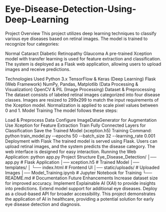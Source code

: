 # Eye-Disease-Detection-Using-Deep-Learning
Project Overview
This project utilizes deep learning techniques to classify various eye diseases based on retinal images. The model is trained to recognize four categories:

Normal
Cataract
Diabetic Retinopathy
Glaucoma
A pre-trained Xception model with transfer learning is used for feature extraction and classification. The system is deployed as a Flask web application, allowing users to upload images and receive predictions.

Technologies Used
Python 3.x
TensorFlow & Keras (Deep Learning)
Flask (Web Framework)
NumPy, Pandas, Matplotlib (Data Processing & Visualization)
OpenCV & PIL (Image Processing)
Dataset & Preprocessing
The dataset consists of labeled retinal images categorized into four disease classes.
Images are resized to 299x299 to match the input requirements of the Xception model.
Normalization is applied to scale pixel values between 0 and 1.
Model Training
The model follows these steps:

Load & Preprocess Data
Configure ImageDataGenerator for Augmentation
Use Xception for Feature Extraction
Train Fully Connected Layers for Classification
Save the Trained Model (xception.h5)
Training Command:
python train_model.py --epochs 50 --batch_size 32 --learning_rate 0.001
Deployment with Flask
The trained model is served using Flask.
Users can upload retinal images, and the system predicts the disease category.
The web interface is designed for easy interaction.
Running the Web Application:
python app.py
Project Structure
Eye_Disease_Detection/
│── app.py                 # Flask Application
│── xception.h5            # Trained Model
│── templates/
│   └── index.html         # Frontend UI
│── static/uploads/        # Uploaded Images
│── Model_Training.ipynb   # Jupyter Notebook for Training
└── README.md              # Documentation
Future Enhancements
Increase dataset size for improved accuracy.
Implement Explainable AI (XAI) to provide insights into predictions.
Extend model support for additional eye diseases.
Deploy as a cloud-based API for broader accessibility.
This project demonstrates the application of AI in healthcare, providing a potential solution for early eye disease detection and diagnosis.
